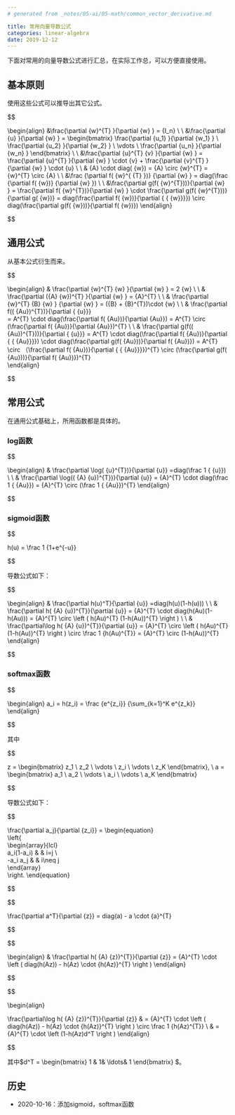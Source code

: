 ```yaml
---
# generated from _notes/05-ai/05-math/common_vector_derivative.md

title: 常用向量导数公式
categories: linear-algebra
date: 2019-12-12
---
```

下面对常用的向量导数公式进行汇总，在实际工作总，可以方便直接使用。

## 基本原则

使用这些公式可以推导出其它公式。

$$

\begin{align}
&\frac{\partial  {w}^{T} }{\partial  {w} } = {I_n}
\\ \\
&\frac{\partial  {u} }{\partial  {w} } = 
\begin{bmatrix}
\frac{\partial  {u_1} }{\partial {w_1} } \\
\frac{\partial  {u_2} }{\partial {w_2} } \\
\vdots \\
\frac{\partial  {u_n} }{\partial {w_n} }
\end{bmatrix}
\\ \\
&\frac{\partial  {u}^{T} {v} }{\partial  {w} } =  \frac{\partial  {u}^{T} }{\partial  {w} } \cdot  {v} + \frac{\partial  {v}^{T} }{\partial  {w} } \cdot  {u}
\\ \\
& {A} \cdot diag( {w})  =   {A} \circ  {w}^{T}  =  {w}^{T}  \circ   {A} 
\\ \\
&\frac {\partial f( {w}^{ 
 {T} })} {\partial  {w} } = diag(\frac {\partial f( {w})} {\partial  {w} }) 
\\ \\
&\frac{\partial g(f( {w}^{T}))}{\partial  {w} } =   \frac{\partial f( {w}^{T})}{\partial  {w} } \cdot  \frac{\partial g(f( {w}^{T}))}{\partial g( {w})} = diag(\frac{\partial f( {w})}{\partial { 
 { {w}}}}) \circ  diag(\frac{\partial g(f( {w}))}{\partial f( {w})}) 
\end{align}

$$

## 通用公式

从基本公式衍生而来。

$$

\begin{align}
& \frac{\partial  {w}^{T} {w} }{\partial  {w} } = 2 {w}
\\ \\
& \frac{\partial ({A} {w})^{T} }{\partial  {w} } =  {A}^{T} 
\\ \\
& \frac{\partial  {w}^{T} {B}  {w} } {\partial  {w} } =  ({B} + {B}^{T})\cdot  {w} 
\\ \\ 
& \frac{\partial f(( {Au})^{T})}{\partial { 
 {u}}}  
 =       A^{T} \cdot  diag(\frac{\partial f( {Au})}{\partial  {Au}}) =       A^{T} \circ (\frac{\partial f( {Au})}{\partial  {Au}})^{T}
 \\  \\
& \frac{\partial g(f(( {Au})^{T}))}{\partial { 
 {u}}} =  A^{T} \cdot diag(\frac{\partial f( {Au})}{\partial { 
 { {Au}}}}) \cdot diag(\frac{\partial g(f( {Au}))}{\partial f( {Au})}) = 
 A^{T} \circ （\frac{\partial f( {Au})}{\partial { 
 { {Au}}}})^{T}  \circ  (\frac{\partial g(f( {Au}))}{\partial f( {Au})})^{T}   
\end{align}

$$

## 常用公式

在通用公式基础上，所用函数都是具体的。

### log函数

$$

\begin{align}
& \frac{\partial \log( {u}^{T})}{\partial  {u}} =diag(\frac 1 { 
 {u}})
\\ \\
& \frac{\partial \log(( {A} {u})^{T})}{\partial  {u}} =  {A}^{T} \cdot diag(\frac  1 {  {Au}}) =  {A}^{T} \circ (\frac  1 {  {Au}})^{T}
\end{align}

$$

### sigmoid函数

$$

h(u) = \frac 1 {1+e^{-u}}

$$

导数公式如下：

$$

\begin{align}
& \frac{\partial h(u)^T}{\partial  {u}} =diag(h(u)(1-h(u)))
\\ \\
& \frac{\partial h( {A} {u})^{T}}{\partial  {u}} =  {A}^{T} \cdot diag(h(Au)(1-h(Au))) =  {A}^{T} \circ \left ( h(Au)^{T}  (1-h(Au))^{T} \right )
\\ \\
& \frac{\partial\log h( {A} {u})^{T}}{\partial  {u}} =   {A}^{T} \circ \left ( h(Au)^{T}  (1-h(Au))^{T} \right ) \circ \frac 1 {h(Au)^{T}} = {A}^{T} \circ   (1-h(Au))^{T} 
\end{align}

$$

### softmax函数

$$

\begin{align}
a_i = h(z_i) =   \frac {e^{z_i}}  {\sum_{k=1}^K e^{z_k}}
\end{align}

$$

其中

$$

z = \begin{bmatrix} z_1 \\ z_2 \\ \vdots \\ z_i \\ \vdots \\ z_K \end{bmatrix}, \ 
a = \begin{bmatrix} a_1 \\ a_2 \\ \vdots \\ a_i \\ \vdots \\ a_K \end{bmatrix}

$$

导数公式如下：

$$

\frac{\partial a_j}{\partial  {z_i}} = \begin{equation}  
\left\{  
\begin{array}{lcl}  
 a_i(1-a_i)  &  &  i=j \\  
-a_i a_j &  &  i\neq j  
\end{array}  
\right.
\end{equation}

$$

$$

\frac{\partial a^T}{\partial  {z}} =  diag(a) - a \cdot {a}^{T}

$$

$$

\begin{align}
& \frac{\partial h( {A} {z})^{T}}{\partial  {z}} =  {A}^{T} \cdot \left ( diag(h(Az)) - h(Az) \cdot {h(Az)}^{T} \right )
\end{align}

$$

$$

\begin{align}

\frac{\partial\log h( {A} {z})^{T}}{\partial  {z}} & =   {A}^{T} \cdot \left ( diag(h(Az)) - h(Az) \cdot {h(Az)}^{T} \right ) \circ \frac 1 {h(Az)^{T}} 
\\ & = {A}^{T} \cdot  \left (1-h(Az)d^T \right ) 
\end{align}

$$

其中$d^T = \begin{bmatrix} 
1 & 1&  \ldots&  1
\end{bmatrix}
$。

## 历史

- 2020-10-16：添加sigmoid，softmax函数

